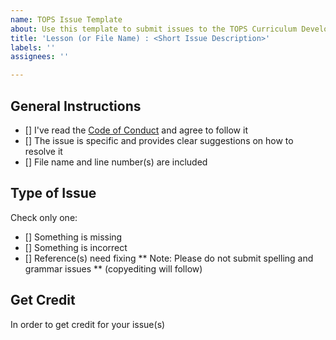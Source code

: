 ```yaml
---
name: TOPS Issue Template
about: Use this template to submit issues to the TOPS Curriculum Development Team
title: 'Lesson (or File Name) : <Short Issue Description>'
labels: ''
assignees: ''

---
```


## General Instructions
- [] I've read the [Code of Conduct](https://www.agu.org/Plan-for-a-Meeting/AGUMeetings/Meetings-Resources/Meetings-code-of-conduct) and agree to follow it 
- [] The issue is specific and provides clear suggestions on how to resolve it
- [] File name and line number(s) are included 

## Type of Issue
Check only one:  
- [] Something is missing
- [] Something is incorrect
- [] Reference(s) need fixing
** Note: Please do not submit spelling and grammar issues ** (copyediting will follow)

## Get Credit
In order to get credit for your issue(s)
